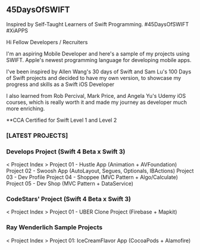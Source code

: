 ## 45DaysOfSWIFT
Inspired by Self-Taught Learners of Swift Programming. #45DaysOfSWIFT #XiAPPS

Hi Fellow Developers / Recruiters

I'm an aspiring Mobile Developer and here's a sample of my projects using SWIFT.
Apple's newest programming language for developing mobile apps.

I've been inspired by Allen Wang's 30 days of Swift and Sam Lu's 100 Days of Swift projects and decided to have my own version, to showcase my progress and skills as a Swift iOS Developer

I also learned from Rob Percival, Mark Price, and Angela Yu's Udemy iOS courses, which is really worth it and made my journey as developer much more enriching.

**CCA Certified for Swift Level 1 and Level 2

### [LATEST PROJECTS]

### Develops Project (Swift 4 Beta x Swift 3)
< Project Index >
Project 01 - Hustle App (Animation + AVFoundation)
Project 02 - Swoosh App (AutoLayout, Segues, Optionals, IBActions)
Project 03 - Dev Profile
Project 04 - Shoppee (MVC Pattern + Algo/Calculate)
Project 05 - Dev Shop (MVC Pattern + DataService)

### CodeStars' Project (Swift 4 Beta x Swift 3)
< Project Index >
Project 01 -  UBER Clone Project (Firebase + Mapkit)

### Ray Wenderlich Sample Projects
< Project Index >
Project 01: IceCreamFlavor App (CocoaPods + Alamofire)


